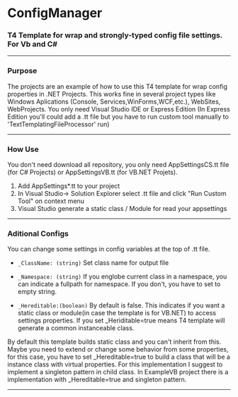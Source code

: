 ConfigManager
===
### T4 Template for wrap and strongly-typed config file settings. For Vb and C# ###
___

### Purpose ###
The projects are an example of how to use this T4 template for wrap config properties in .NET Projects. 
This works fine in several project types like Windows Aplications (Console, Services,WinForms,WCF,etc.), WebSites, WebProjects. You only need Visual Studio IDE or Express Edition (In Express Edition you'll could add a .tt file but you have to run custom tool manually to 'TextTemplatingFileProcessor' run) 
___

### How Use ###

You don't need download all repository, you only need AppSettingsCS.tt file (for C# Projects) or AppSettingsVB.tt (for VB.NET Projets).

1. Add AppSettings*.tt to your project
2. In Visual Studio-> Solution Explorer select .tt file and click "Run Custom Tool" on context menu
3. Visual Studio generate a static class / Module for read your appsettings

___

### Aditional Configs

You can change some settings in config variables at the top of .tt file.

-  `_ClassName: (string)` Set class name for output file

-  `_Namespace: (string)` If you englobe current class in a namespace, you can indicate a fullpath for namespace. If you don't, you have to set to empty string.

-  `_Hereditable:(boolean)` By default is false. This indicates if you want a static class or module(in case the template is for VB.NET) to access settings properties. If you set _Heriditable=true means T4 template will generate a common instanceable class.  

By default this template builds static class and you can't inherit from this. 
Maybe you need to extend or change some behavior from some properties, for this case, you have to set _Hereditable=true to build a class that will be a instance class with virtual properties. For this implementation I suggest to implement a singleton pattern in child class. In ExampleVB project there is a implementation with _Hereditable=true and singleton pattern.
___
